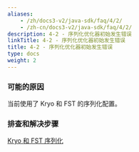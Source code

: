 ```yaml
---
aliases:
    - /zh/docs3-v2/java-sdk/faq/4/2/
    - /zh-cn/docs3-v2/java-sdk/faq/4/2/
description: 4-2 - 序列化优化器初始发生错误
linkTitle: 4-2 - 序列化优化器初始发生错误
title: 4-2 - 序列化优化器初始发生错误
type: docs
weight: 2
---
```







### 可能的原因

当前使用了 Kryo 和 FST 的序列化配置。 

### 排查和解决步骤

[Kryo 和 FST 序列化](/zh-cn/overview/mannual/java-sdk/advanced-features-and-usage/performance/serialization/)